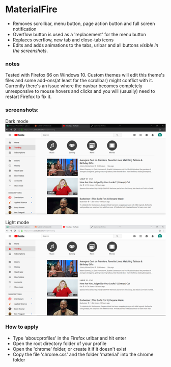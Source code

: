 # MaterialFire
+ Removes scrollbar, menu button, page action button and full screen notification
+ Overflow button is used as a 'replacement' for the menu button
+ Replaces overflow, new tab and close-tab icons
+ Edits and adds animations to the tabs, urlbar and all buttons *visible in the screenshots*.

### notes 
Tested with Firefox 66 on Windows 10.
Custom themes will edit this theme's files and some add-ons(at least for the scrollbar) might conflict with it.
Currently there's an issue where the navbar becomes completely unresponsive to mouse hovers and clicks and you will (usually) need to restart Firefox to fix it.

### screenshots:

Dark mode
![](screenshots/darkmode.png)
 
Light mode
![](screenshots/lightmode.png)


### How to apply
+ Type 'about:profiles' in the Firefox urlbar and hit enter
+ Open the root directory folder of your profile
+ Open the 'chrome' folder, or create it if it doesn't exist
+ Copy the file 'chrome.css' and the folder 'material' into the chrome folder
